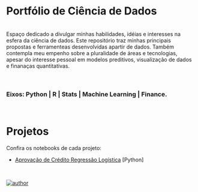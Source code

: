 # Portfólio de Ciência de Dados
 
<br>
Espaço dedicado a divulgar minhas habilidades, idéias e interesses na esfera da ciência de dados. Este repositório traz minhas principais propostas e ferramenteas desenvolvidas apartir de dados. Também contempla meu empenho sobre a pluralidade de áreas e tecnologias, apesar do interesse pessoal em modelos preditivos, visualização de dados e finanaças quantitativas.

<br>
<br>
<br>

### **Eixos:** Python | R | Stats | Machine Learning | Finance.

<br>

# Projetos
Confira os notebooks de cada projeto:
- [Aprovação de Crédito Regressão Logística]() [Python]

<br>

[![author](https://img.shields.io/badge/author-Vinícius_Henrique-red.svg)](https://www.linkedin.com/in/viniciussilva0/)
